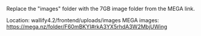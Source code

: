 Replace the "images" folder with the 7GB image folder from the MEGA link.

Location: wallify4.2/frontend/uploads/images
MEGA images: 
https://mega.nz/folder/F60mBKYI#rkA3YX5rhdA3W2MbjUWing
